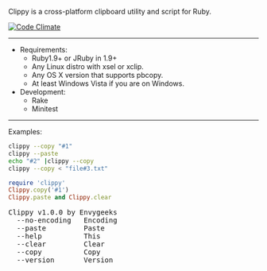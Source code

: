 Clippy is a  cross-platform clipboard utility and script for Ruby.

[![Code Climate](https://codeclimate.com/badge.png)](https://codeclimate.com/github/envygeeks/clippy)

---
* Requirements:
  * Ruby1.9+ or JRuby in 1.9+
  * Any Linux distro with xsel or xclip.
  * Any OS X version that supports pbcopy.
  * At least Windows Vista if you are on Windows.
* Development:
  * Rake
  * Minitest

---
Examples:

```bash
clippy --copy "#1"
clippy --paste
echo "#2" |clippy --copy
clippy --copy < "file#3.txt"
```

```ruby
require 'clippy'
Clippy.copy('#1')
Clippy.paste and Clippy.clear
```

<pre>
Clippy v1.0.0 by Envygeeks
  --no-encoding   Encoding
  --paste         Paste
  --help          This
  --clear         Clear
  --copy          Copy
  --version       Version
</pre>
